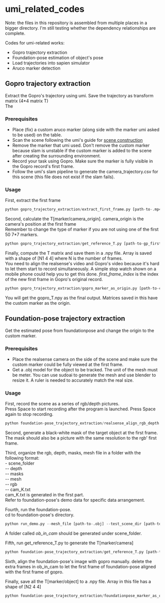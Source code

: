 # umi_related_codes

Note: the files in this repository is assembled from multiple places in a bigger directory. I'm still testing whether the dependency relationships are complete.

Codes for umi-related works:  
- Gopro trajectory extraction
- Foundation-pose estimation of object's pose
- Load trajectories into sapien simulator
- Aruco marker detection

## Gopro trajectory extraction
Extract the Gopro's trajectory using umi. Save the trajectory as transform matrix (4*4 matrix T)  
The 

### Prerequisites
- Place (fix) a custom aruco marker (along side with the marker umi asked to be used) on the table.
- Scan the scene following the umi's guide for [scene construction](https://swanky-sphere-ad1.notion.site/UMI-Data-Collection-Instruction-4db1a1f0f2aa4a2e84d9742720428b4c)
- Remove the marker that umi used. Don't remove the custom marker because slam is unstable if the custom marker is added to the scene after creating the surrounding environment.
- Record your task using Gopro. Make sure the marker is fully visible in the Gopro record's first frame.
- Follow the umi's slam pipeline to generate the camera_trajectory.csv for this scene (this file does not exist if the slam fails).

### Usage
First, extract the first frame  

```python
python gopro_trajectory_extraction/extract_first_frame.py [path-to-.mp4]
```

Second, calculate the T[marker/camera_origin]. camera_origin is the camera's position at the first frame  
Remember to change the type of marker if you are not using one of the first 50 7*7 markers.  

```python
python gopro_trajectory_extraction/get_reference_T.py [path-to-gp_first_frame.png]
```

Finally, compute the T matrix and save them in a .npy file. Array is saved with a shape of [N1 4 4] where N is the number of frames.  
You need to align the realsense's video and Gopro's video because it's hard to let them start to record simultaneously. A simple stop watch shown on a mobile phone could help you to get this done. *first_frame_index* is the index of the new first frame in Gopro's original record. 

```python
python gopro_trajectory_extraction/gopro_marker_as_origin.py [path-to-camera_trajectory.csv] [first_frame_index] [path-to-T_matrix.npy]
```

You will get the gopro_T.npy as the final output. Matrices saved in this have the custom marker as the origin.  

## Foundation-pose trajectory extraction
Get the estimated pose from foundationpose and change the origin to the custom marker.  

### Prerequisites
- Place the realsense camera on the side of the scene and make sure the custom marker could be fully viewed at the first frame.  
- Get a .obj model for the object to be tracked. The unit of the mesh must be meter. You can use sudoai to generate the mesh and use blender to resize it. A ruler is needed to accurately match the real size.

### Usage
First, record the scene as a series of rgb/depth pictures.  
Press Space to start recording after the program is launched. Press Space again to stop recording.

```python
python foundation-pose_trajectory_extraction/realsense_align_rgb_depth.py
```

Second, generate a black-white mask of the target object at the first frame. The mask should also be a picture with the same resolution to the rgb' first frame.  

Third, organize the rgb, depth, masks, mesh file in a folder with the following format:  
\- scene_folder  
\-- depth  
\-- masks  
\-- mesh  
\-- rgb  
\-- cam_K.txt  
cam_K.txt is generated in the first part.  
Refer to foundation-pose's demo data for specific data arrangement.  

Fourth, run the foundation-pose.  
cd to foundation-pose's directory.  
```python
python run_demo.py --mesh_file [path-to-.obj] --test_scene_dir [path-to-scene_folder]
```

A folder called *ob_in_cam* should be generated under scene_folder.

Fifth, run get_reference_T.py to generate the T[marker/camera]  
```python
python foundation-pose_trajectory_extraction/get_reference_T.py [path-to-first-rgb-image]
```

Sixth, align the foundation-pose's image with gopro manually. delete the extra frames in ob_in_cam to let the first frame of foundation-pose aligned with the first frame of gopro.  

Finally, save all the T[marker/object] to a .npy file. Array in this file has a shape of [N2 4 4]
```python
python foundation-pose_trajectory_extraction/foundationpose_marker_as_origin.py [path-to-scene_folder] [path-to-T_matrix.npy]
```

